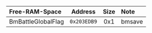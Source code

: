 
| Free-RAM-Space     | Address     | Size   | Note    |
| :---               | :----:      | :----: | :---    |
| BmBattleGlobalFlag | `0x203EDB9` | 0x1    | bmsave  |
